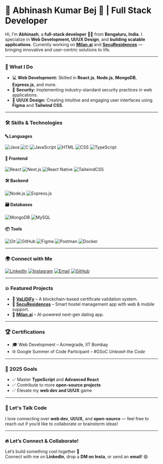 # 🌟 Abhinash Kumar Bej 🚀 | Full Stack Developer

Hi, I’m **Abhinash**, a **full-stack developer** 👨‍💻 from **Bengaluru, India**. I specialize in **Web Development, UI/UX Design**, and **building scalable applications**. Currently working on **[Milan.ai](https://github.com/AKB2004)** and **[SecuResidences](https://securesidences.com)** — bringing innovative and user-centric solutions to life.

---

### 🚀 What I Do
- 💻 **Web Development:** Skilled in **React.js**, **Node.js**, **MongoDB**, **Express.js**, and more.
- 🔐 **Security:** Implementing industry-standard security practices in web applications.
- 🧠 **UI/UX Design:** Creating intuitive and engaging user interfaces using **Figma** and **Tailwind CSS**.

---

### 🛠 Skills & Technologies

#### 🔤 Languages  
![Java](https://img.shields.io/badge/Java-007396?logo=java&logoColor=white)
![C](https://img.shields.io/badge/C-A8B9CC?logo=c&logoColor=white)
![JavaScript](https://img.shields.io/badge/JavaScript-F7DF1E?logo=javascript&logoColor=black)
![HTML](https://img.shields.io/badge/HTML-E34F26?logo=html5&logoColor=white)
![CSS](https://img.shields.io/badge/CSS-1572B6?logo=css3&logoColor=white)
![TypeScript](https://img.shields.io/badge/TypeScript-3178C6?logo=typescript&logoColor=white)

#### 🧩 Frontend  
![React](https://img.shields.io/badge/React-61DAFB?logo=react&logoColor=white)
![Next.js](https://img.shields.io/badge/Next.js-000000?logo=nextdotjs&logoColor=white)
![React Native](https://img.shields.io/badge/React_Native-20232A?logo=react&logoColor=61DAFB)
![TailwindCSS](https://img.shields.io/badge/TailwindCSS-06B6D4?logo=tailwindcss&logoColor=white)

#### 🛠 Backend  
![Node.js](https://img.shields.io/badge/Node.js-8CC84B?logo=node.js&logoColor=white)
![Express.js](https://img.shields.io/badge/Express.js-000000?logo=express&logoColor=white)

#### 🗃 Databases  
![MongoDB](https://img.shields.io/badge/MongoDB-47A248?logo=mongodb&logoColor=white)
![MySQL](https://img.shields.io/badge/MySQL-4479A1?logo=mysql&logoColor=white)

#### 📦 Tools  
![Git](https://img.shields.io/badge/Git-F05032?logo=git&logoColor=white)
![GitHub](https://img.shields.io/badge/GitHub-181717?logo=github&logoColor=white)
![Figma](https://img.shields.io/badge/Figma-000000?logo=figma&logoColor=white)
![Postman](https://img.shields.io/badge/Postman-FF6C37?logo=postman&logoColor=white)
![Docker](https://img.shields.io/badge/Docker-2496ED?logo=docker&logoColor=white)

---

### 🌍 Connect with Me

[![LinkedIn](https://img.shields.io/badge/-LinkedIn-0A66C2?style=flat-square&logo=linkedin&logoColor=white)](https://www.linkedin.com/in/abhinash-kumar-bej-59aa27259/)
[![Instagram](https://img.shields.io/badge/-Instagram-E4405F?style=flat-square&logo=instagram&logoColor=white)](https://www.instagram.com/abhinash_bej22/)
[![Email](https://img.shields.io/badge/-Email-D14836?style=flat-square&logo=gmail&logoColor=white)](mailto:bejabhinash@gmail.com)
[![GitHub](https://img.shields.io/badge/-GitHub-181717?style=flat-square&logo=github&logoColor=white)](https://github.com/AKB2004)

---

### 💥 Featured Projects

- 🔗 [**VaLiDiFy**](https://github.com/AKB2004/VaLiDiFy) – A blockchain-based certificate validation system.
- 🔗 [**SecuResidences**](https://securesidences.com) – Smart hostel management app with web & mobile support.
- 🔗 [**Milan.ai**](https://github.com/AKB2004) – AI-powered next-gen dating app.

---

### 🏆 Certifications

- 🎓 Web Development – Acmegrade, IIT Bombay  
- 🌐 Google Summer of Code Participant – #GSoC *Unleash the Code*

---

### 🎯 2025 Goals

- ✅ Master **TypeScript** and **Advanced React**
- ✅ Contribute to more **open-source projects**
- ✅ Elevate my **web dev and UI/UX** game

---

### 💬 Let's Talk Code

I love connecting over **web dev**, **UI/UX**, and **open-source** — feel free to reach out if you’d like to collaborate or brainstorm ideas!

---

### 🔥 Let’s Connect & Collaborate!

Let’s build something cool together 🚀  
Connect with me on **LinkedIn**, drop a **DM on Insta**, or send an **email**! 😄
